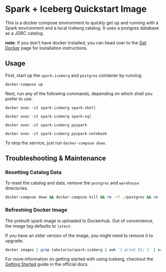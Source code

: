 # Spark + Iceberg Quickstart Image

This is a docker compose environment to quickly get up and running with a Spark environment and a local Iceberg
catalog. It uses a postgres database as a JDBC catalog.  

**note**: If you don't have docker installed, you can head over to the [Get Docker](https://docs.docker.com/get-docker/)
page for installation instructions.

## Usage
First, start up the `spark-iceberg` and `postgres` container by running:
```
docker-compose up
```

Next, run any of the following commands, depending on which shell you prefer to use:
```
docker exec -it spark-iceberg spark-shell
```
```
docker exec -it spark-iceberg spark-sql
```
```
docker exec -it spark-iceberg pyspark
```
```
docker exec -it spark-iceberg pyspark-notebook
```

To stop the service, just run `docker-compose down`.

## Troubleshooting & Maintenance

### Resetting Catalog Data
To reset the catalog and data, remove the `postgres` and `warehouse` directories.
```bash
docker-compose down && docker-compose kill && rm -rf ./postgres && rm -rf ./warehouse
```

### Refreshing Docker Image
The prebuilt spark image is uploaded to Dockerhub. Out of convenience, the image tag defaults to `latest`.

If you have an older version of the image, you might need to remove it to upgrade.
```bash
docker images | grep tabulario/spark-iceberg | awk '{ print $3; }' | xargs docker rmi -f && docker-compose pull
```

For more information on getting started with using Iceberg, checkout
the [Getting Started](https://iceberg.apache.org/getting-started/) guide in the official docs.
